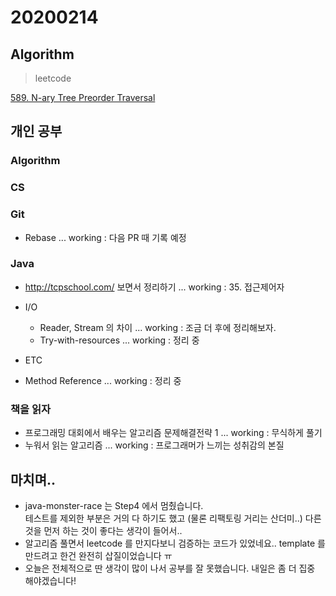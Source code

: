 # 20200214

## Algorithm
> leetcode

[589. N-ary Tree Preorder Traversal](https://github.com/Hyune-c/algorithm/tree/master/src/main/java/leetcode/narytreepreordertraversal)

## 개인 공부

### Algorithm

### CS

### Git
- Rebase ... working : 다음 PR 때 기록 예정

### Java
- http://tcpschool.com/ 보면서 정리하기 ... working : 35. 접근제어자

- I/O 
    - Reader, Stream 의 차이 ... working : 조금 더 후에 정리해보자.
    - Try-with-resources ... working : 정리 중 
    
- ETC

- Method Reference ... working : 정리 중

### 책을 읽자
- 프로그래밍 대회에서 배우는 알고리즘 문제해결전략 1 ... working : 무식하게 풀기
- 누워서 읽는 알고리즘 ... working : 프로그래머가 느끼는 성취감의 본질

## 마치며.. 

- java-monster-race 는 Step4 에서 멈췄습니다.  
테스트를 제외한 부분은 거의 다 하기도 했고 (물론 리팩토링 거리는 산더미..) 다른 것을 먼저 하는 것이 좋다는 생각이 들어서..  
- 알고리즘 풀면서 leetcode 를 만지다보니 검증하는 코드가 있었네요.. template 를 만드려고 한건 완전히 삽질이었습니다 ㅠ
- 오늘은 전체적으로 딴 생각이 많이 나서 공부를 잘 못했습니다. 내일은 좀 더 집중 해야겠습니다!